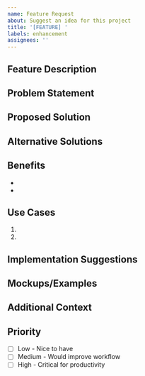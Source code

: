 ```yaml
---
name: Feature Request
about: Suggest an idea for this project
title: '[FEATURE] '
labels: enhancement
assignees: ''
---
```


## Feature Description

<!-- A clear and concise description of the feature you're proposing -->

## Problem Statement

<!-- Describe the problem this feature would solve -->
<!-- Example: I'm always frustrated when [...] -->

## Proposed Solution

<!-- A clear description of what you want to happen -->

## Alternative Solutions

<!-- Describe alternatives you've considered -->

## Benefits

<!-- How would this feature benefit users? -->

- 
- 

## Use Cases

<!-- Describe specific scenarios where this feature would be used -->

1. 
2. 

## Implementation Suggestions

<!-- Optional: Technical details or suggestions for implementation -->

## Mockups/Examples

<!-- Optional: Add mockups, sketches, or examples from other apps -->

## Additional Context

<!-- Add any other context or screenshots about the feature request -->

## Priority

<!-- Mark the priority level -->

- [ ] Low - Nice to have
- [ ] Medium - Would improve workflow
- [ ] High - Critical for productivity
